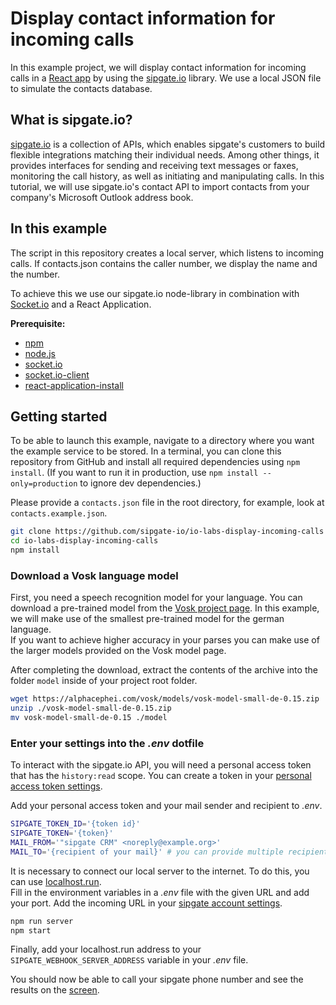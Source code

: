 # Display contact information for incoming calls

In this example project, we will display contact information for incoming calls in a [React app](https://reactjs.org/) by using the [sipgate.io](https://github.com/sipgate-io/sipgateio-node) library.
We use a local JSON file to simulate the contacts database.

## What is sipgate.io?

[sipgate.io](https://www.sipgate.io/) is a collection of APIs, which enables sipgate's customers to build flexible integrations matching their individual needs.
Among other things, it provides interfaces for sending and receiving text messages or faxes, monitoring the call history, as well as initiating and manipulating calls.
In this tutorial, we will use sipgate.io's contact API to import contacts from your company's Microsoft Outlook address book.

## In this example

The script in this repository creates a local server, which listens to incoming calls.
If contacts.json contains the caller number, we display the name and the number.

To achieve this we use our sipgate.io node-library in combination with [Socket.io](https://socket.io/) and a React Application.

**Prerequisite:**

-   [npm](https://www.npmjs.com/)
-   [node.js](https://nodejs.org/en/)
-   [socket.io](https://www.npmjs.com/package/socket.io)
-   [socket.io-client](https://www.npmjs.com/package/socket.io-client)
-   [react-application-install](https://reactjs.org/docs/create-a-new-react-app.html)

## Getting started

To be able to launch this example, navigate to a directory where you want the example service to be stored. In a terminal, you can clone this repository from GitHub and install all required dependencies using `npm install`. (If you want to run it in production, use `npm install --only=production` to ignore dev dependencies.)

Please provide a `contacts.json` file in the root directory, for example, look at `contacts.example.json`.

```bash
git clone https://github.com/sipgate-io/io-labs-display-incoming-calls
cd io-labs-display-incoming-calls
npm install
```

### Download a Vosk language model

First, you need a speech recognition model for your language. You can download a pre-trained model from the [Vosk project page](https://alphacephei.com/vosk/models).
In this example, we will make use of the smallest pre-trained model for the german language.  
If you want to achieve higher accuracy in your parses you can make use of the larger models provided on the Vosk model page.

After completing the download, extract the contents of the archive into the folder `model` inside of your project root folder.

```bash
wget https://alphacephei.com/vosk/models/vosk-model-small-de-0.15.zip
unzip ./vosk-model-small-de-0.15.zip
mv vosk-model-small-de-0.15 ./model
```

### Enter your settings into the _.env_ dotfile

To interact with the sipgate.io API, you will need a personal access token that has the `history:read` scope. You can create a token in your [personal access token settings](https://app.sipgate.com/personal-access-token).

Add your personal access token and your mail sender and recipient to _.env_.

```bash
SIPGATE_TOKEN_ID='{token id}'
SIPGATE_TOKEN='{token}'
MAIL_FROM='"sipgate CRM" <noreply@example.org>'
MAIL_TO='{recipient of your mail}' # you can provide multiple recipients separated by commas
```

It is necessary to connect our local server to the internet.
To do this, you can use [localhost.run](https://localhost.run/).  
Fill in the environment variables in a _.env_ file with the given URL and add your port.
Add the incoming URL in your [sipgate account settings](https://console.sipgate.com/webhooks/urls).

```bash
npm run server
npm start
```

Finally, add your localhost.run address to your `SIPGATE_WEBHOOK_SERVER_ADDRESS` variable in your _.env_ file.

You should now be able to call your sipgate phone number and see the results on the [screen](https://localhost:3000).
